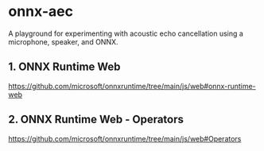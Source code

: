 # onnx-aec
A playground for experimenting with acoustic echo cancellation using a microphone, speaker, and ONNX.

## 1. ONNX Runtime Web
https://github.com/microsoft/onnxruntime/tree/main/js/web#onnx-runtime-web

## 2. ONNX Runtime Web - Operators
https://github.com/microsoft/onnxruntime/tree/main/js/web#Operators
